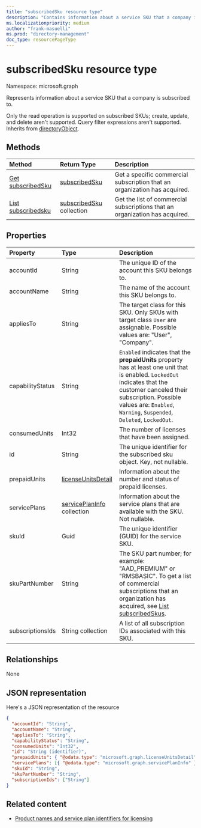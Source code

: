 ```yaml
---
title: "subscribedSku resource type"
description: "Contains information about a service SKU that a company is subscribed to."
ms.localizationpriority: medium
author: "frank-masuelli"
ms.prod: "directory-management"
doc_type: resourcePageType
---
```


# subscribedSku resource type

Namespace: microsoft.graph

Represents information about a service SKU that a company is subscribed to.

Only the read operation is supported on subscribed SKUs; create, update, and delete aren't supported. Query filter expressions aren't supported. Inherits from [directoryObject](directoryobject.md).

## Methods

| Method                                             | Return Type                                  | Description                                                                 |
| :------------------------------------------------- | :------------------------------------------- | :-------------------------------------------------------------------------- |
| [Get subscribedSku](../api/subscribedsku-get.md)   | [subscribedSku](subscribedsku.md)            | Get a specific commercial subscription that an organization has acquired.   |
| [List subscribedsku](../api/subscribedsku-list.md) | [subscribedSku](subscribedsku.md) collection | Get the list of commercial subscriptions that an organization has acquired. |

## Properties

| Property         | Type                                             | Description                                                                                                                                                                                                                                               |
| :--------------- | :----------------------------------------------- | :-------------------------------------------------------------------------------------------------------------------------------------------------------------------------------------------------------------------------------------------------------- |
| accountId        | String                                           | The unique ID of the account this SKU belongs to.                                                                                                                                                                                                         |
| accountName      | String                                           | The name of the account this SKU belongs to.                                                                                                                                                                                                              |
| appliesTo        | String                                           | The target class for this SKU. Only SKUs with target class `User` are assignable. Possible values are: "User", "Company".                                                                                                                                          |
| capabilityStatus | String                                           | `Enabled` indicates that the **prepaidUnits** property has at least one unit that is enabled. `LockedOut` indicates that the customer canceled their subscription. Possible values are: `Enabled`, `Warning`, `Suspended`, `Deleted`, `LockedOut`. |
| consumedUnits    | Int32                                            | The number of licenses that have been assigned.                                                                                                                                                                                                           |
| id               | String                                           | The unique identifier for the subscribed sku object. Key, not nullable.                                                                                                                                                                                   |
| prepaidUnits     | [licenseUnitsDetail](licenseunitsdetail.md)      | Information about the number and status of prepaid licenses.                                                                                                                                                                                              |
| servicePlans     | [servicePlanInfo](serviceplaninfo.md) collection | Information about the service plans that are available with the SKU. Not nullable.                                                                                                                                                                         |
| skuId            | Guid                                             | The unique identifier (GUID) for the service SKU.                                                                                                                                                                                                         |
| skuPartNumber    | String                                           | The SKU part number; for example: "AAD_PREMIUM" or "RMSBASIC". To get a list of commercial subscriptions that an organization has acquired, see [List subscribedSkus](../api/subscribedsku-list.md).                                                      |
| subscriptionsIds | String collection                                    | A list of all subscription IDs associated with this SKU.                                                                                                                                                                                                  |

## Relationships

None

## JSON representation

Here's a JSON representation of the resource

<!--{
  "blockType": "resource",
  "optionalProperties": [],
  "keyProperty": "id",
  "baseType": "microsoft.graph.entity",
  "@odata.type": "microsoft.graph.subscribedSku",
  "@odata.annotations": [
    {
      "capabilities": {
        "skippable": false,
        "toppable": false,
        "countable": false,
        "expandable": false,
        "filterable": false,
        "referenceable": false,
        "selectable": false
      }
    }
  ]
}-->

```json
{
  "accountId": "String",
  "accountName": "String",
  "appliesTo": "String",
  "capabilityStatus": "String",
  "consumedUnits": "Int32",
  "id": "String (identifier)",
  "prepaidUnits": { "@odata.type": "microsoft.graph.licenseUnitsDetail" },
  "servicePlans": [{ "@odata.type": "microsoft.graph.servicePlanInfo" }],
  "skuId": "String",
  "skuPartNumber": "String",
  "subscriptionIds": ["String"]
}
```

## Related content

- [Product names and service plan identifiers for licensing](/azure/active-directory/enterprise-users/licensing-service-plan-reference)

<!-- uuid: 8fcb5dbc-d5aa-4681-8e31-b001d5168d79
2015-10-25 14:57:30 UTC -->
<!-- {
  "type": "#page.annotation",
  "description": "subscribedSku resource",
  "keywords": "",
  "section": "documentation",
  "tocPath": ""
}-->
